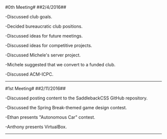 #0th Meeting#
##2/4/2016##

-Discussed club goals.

-Decided bureaucratic club positions.

-Discussed ideas for future meetings.

-Discussed ideas for competitive projects.

-Discussed Michele's server project.

-Michele suggested that we convert to a funded club.

-Discussed ACM-ICPC.

***


#1st Meeting#
##2/11/2016##

-Discussed posting content to the SaddlebackCSS GitHub repository.

-Discussed the Spring Break-themed game design contest.

-Ethan presents "Autonomous Car" contest.

-Anthony presents VirtualBox.

***
